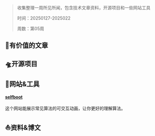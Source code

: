 >收集整理一周所见所闻，包含技术文章资料，开源项目和一些网站工具
>
>时间：20250127-2025022
>
>周数：第05周

## 📜有价值的文章

## 🛸开源项目

## 🚀网站&工具

#### [selfboot](https://gallery.selfboot.cn/zh/algorithms)

这个网站能展示常见算法的可交互动画，让你更好的理解算法。

## ⛵资料&博文